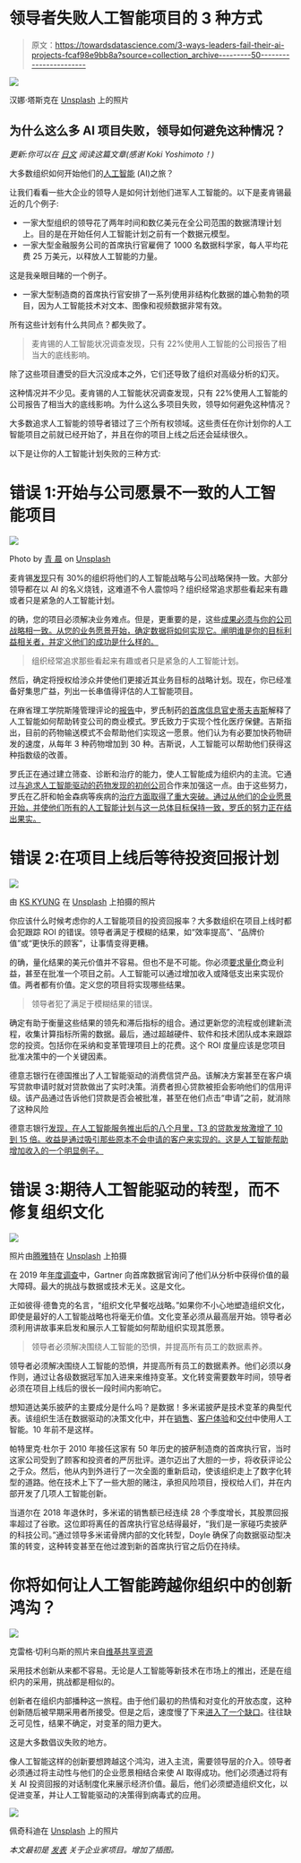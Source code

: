 # 领导者失败人工智能项目的 3 种方式

> 原文：<https://towardsdatascience.com/3-ways-leaders-fail-their-ai-projects-fcaf98e9bb8a?source=collection_archive---------50----------------------->

![](img/6e50d6cd60df8696df0f4985cffb88b5.png)

汉娜·塔斯克在 [Unsplash](https://unsplash.com/s/photos/eggs?utm_source=unsplash&utm_medium=referral&utm_content=creditCopyText) 上的照片

## 为什么这么多 AI 项目失败，领导如何避免这种情况？

*更新:你可以在* [*日文*](https://ainow.ai/2021/04/30/253741/) *阅读这篇文章(感谢 Koki Yoshimoto！)*

大多数组织如何开始他们的[人工智能](https://enterprisersproject.com/tags/artificial-intelligence) (AI)之旅？

让我们看看一些大企业的领导人是如何计划他们进军人工智能的。以下是麦肯锡最近的几个例子:

*   一家大型组织的领导花了两年时间和数亿美元在全公司范围的数据清理计划上。目的是在开始任何人工智能计划之前有一个数据元模型。
*   一家大型金融服务公司的首席执行官雇佣了 1000 名数据科学家，每人平均花费 25 万美元，以释放人工智能的力量。

这是我亲眼目睹的一个例子。

*   一家大型制造商的首席执行官安排了一系列使用非结构化数据的雄心勃勃的项目，因为人工智能技术对文本、图像和视频数据非常有效。

所有这些计划有什么共同点？都失败了。

> 麦肯锡的人工智能状况调查发现，只有 22%使用人工智能的公司报告了相当大的底线影响。

除了这些项目遭受的巨大沉没成本之外，它们还导致了组织对高级分析的幻灭。

这种情况并不少见。麦肯锡的人工智能状况调查发现，只有 22%使用人工智能的公司报告了相当大的底线影响。为什么这么多项目失败，领导如何避免这种情况？

大多数追求人工智能的领导者错过了三个所有权领域。这些责任在你计划你的人工智能项目之前就已经开始了，并且在你的项目上线之后还会延续很久。

以下是让你的人工智能计划失败的三种方式:

# 错误 1:开始与公司愿景不一致的人工智能项目

![](img/9f56d122898d62b2be66ec936465e2a4.png)

Photo by [青 晨](https://unsplash.com/@jiangxulei1990?utm_source=unsplash&utm_medium=referral&utm_content=creditCopyText) on [Unsplash](https://unsplash.com/s/photos/eggs?utm_source=unsplash&utm_medium=referral&utm_content=creditCopyText)

麦肯锡[发现](https://www.mckinsey.com/business-functions/mckinsey-analytics/our-insights/accelerating-analytics-to-navigate-covid-19-and-the-next-normal)只有 30%的组织将他们的人工智能战略与公司战略保持一致。大部分领导都在以 AI 的名义烧钱，这难道不令人震惊吗？组织经常追求那些看起来有趣或者只是紧急的人工智能计划。

的确，您的项目必须解决业务难点。但是，更重要的是，这些[成果必须与你的公司战略相一致。从您的业务愿景开始，确定数据将如何实现它。阐明谁是你的目标利益相关者，并定义他们的成功是什么样的。](https://www.youtube.com/watch?v=Tdqen8IyDdk&list=PLrn2FHBzHtaOko55uPuAIjXL5pMQhm1pP&index=1)

> 组织经常追求那些看起来有趣或者只是紧急的人工智能计划。

然后，确定将授权给涉众并使他们更接近其业务目标的战略计划。现在，你已经准备好集思广益，列出一长串值得评估的人工智能项目。

在麻省理工学院斯隆管理评论的[报告](https://sloanreview.mit.edu/projects/winning-with-ai/)中，罗氏制药[的首席信息官史蒂夫吉斯](https://www.roche.com/about/business/pharmaceuticals.htm)解释了人工智能如何帮助转变公司的商业模式。罗氏致力于实现个性化医疗保健。吉斯指出，目前的药物输送模式不会帮助他们实现这一愿景。他们认为有必要加快药物研发的速度，从每年 3 种药物增加到 30 种。吉斯说，人工智能可以帮助他们获得这种指数级的改善。

罗氏正在通过建立筛查、诊断和治疗的能力，使人工智能成为组织内的主流。它通过[与追求人工智能驱动的药物发现的初创公司](https://www.roche.com/partnering/partnering-in-a-digital-era.htm)合作来加强这一点。由于这些努力，罗氏在乙肝和帕金森病等疾病的[治疗方面取得了重大突破。通过从他们的企业愿景开始，并使他们所有的人工智能计划与这一总体目标保持一致，罗氏的努力正在结出果实。](https://www.roche.com/about/priorities/personalised_healthcare/machine-learning.htm)

# 错误 2:在项目上线后等待投资回报计划

![](img/6407f8f4fe6be0a2e1bad7c8c6894169.png)

由 [KS KYUNG](https://unsplash.com/@mygallery?utm_source=unsplash&utm_medium=referral&utm_content=creditCopyText) 在 [Unsplash](https://unsplash.com/collections/10075660/funny?utm_source=unsplash&utm_medium=referral&utm_content=creditCopyText) 上拍摄的照片

你应该什么时候考虑你的人工智能项目的投资回报率？大多数组织在项目上线时都会犯跟踪 ROI 的错误。领导者满足于模糊的结果，如“效率提高”、“品牌价值”或“更快乐的顾客”，让事情变得更糟。

的确，量化结果的美元价值并不容易。但也不是不可能。你必须[要求量化](https://www.youtube.com/watch?v=nOvBXoWbJNg&list=PLrn2FHBzHtaOko55uPuAIjXL5pMQhm1pP&index=4)商业利益，甚至在批准一个项目之前。人工智能可以通过增加收入或降低支出来实现价值。两者都有价值。定义您的项目将实现哪些结果。

> 领导者犯了满足于模糊结果的错误。

确定有助于衡量这些结果的领先和滞后指标的组合。通过更新您的流程或创建新流程，收集计算指标所需的数据。最后，通过超越硬件、软件和技术团队成本来跟踪您的投资。包括你在采纳和变革管理项目上的花费。这个 ROI 度量应该是您项目批准决策中的一个关键因素。

德意志银行在德国推出了人工智能驱动的消费信贷产品。该解决方案甚至在客户填写贷款申请时就对贷款做出了实时决策。消费者担心贷款被拒会影响他们的信用评级。该产品通过告诉他们贷款是否会被批准，甚至在他们点击“申请”之前，就消除了这种风险

德意志银行[发现，在人工智能服务推出后的八个月里，T3 的贷款发放激增了 10 到 15 倍。收益是通过吸引那些原本不会申请的客户来实现的。这是人工智能帮助增加收入的一个明显例子。](https://sloanreview.mit.edu/projects/winning-with-ai/)

# 错误 3:期待人工智能驱动的转型，而不修复组织文化

![](img/fb813c7d0b1381bdcdef19f9d3b9777b.png)

照片由[腾雅特](https://unsplash.com/@tengyart?utm_source=unsplash&utm_medium=referral&utm_content=creditCopyText)在 [Unsplash](https://unsplash.com/s/photos/eggs?utm_source=unsplash&utm_medium=referral&utm_content=creditCopyText) 上拍摄

在 2019 年[年度调查](https://www.gartner.com/doc/3984520)中，Gartner 向首席数据官询问了他们从分析中获得价值的最大障碍。最大的挑战与数据或技术无关。这是文化。

正如彼得·德鲁克的名言，“组织文化早餐吃战略。”如果你不小心地塑造组织文化，即使是最好的人工智能战略也将毫无价值。文化变革必须从最高层开始。领导者必须利用讲故事来启发和展示人工智能如何帮助组织实现其愿景。

> 领导者必须解决围绕人工智能的恐惧，并提高所有员工的数据素养。

领导者必须解决围绕人工智能的恐惧，并提高所有员工的数据素养。他们必须以身作则，通过让各级数据冠军加入进来来维持变革。文化转变需要数年时间，领导者必须在项目上线后的很长一段时间内影响它。

想知道达美乐披萨的主要成分是什么吗？是数据！多米诺披萨是技术变革的典型代表。该组织生活在数据驱动的决策文化中，并在[销售](https://www.afr.com/technology/ai-tells-domino-s-when-you-will-want-a-pizza-with-uncanny-accuracy-20200826-p55pl5)、[客户体验](https://diginomica.com/ai-retail-big-investments-can-deliver-new-business-and-happy-customers)和[交付](https://www.infoworld.com/article/3535230/how-ai-helped-domino-s-improve-pizza-delivery.html)中使用人工智能。10 年前不是这样。

帕特里克·杜尔于 2010 年接任这家有 50 年历史的披萨制造商的首席执行官，当时这家公司受到了顾客和投资者的严厉批评。道尔迈出了大胆的一步，将收获评论公之于众。然后，他从内到外进行了一次全面的重新启动，使该组织走上了数字化转型的道路。他在技术上下了一些大胆的赌注，承担风险项目，授权给人们，并在内部开发了几项人工智能创新。

当道尔在 2018 年退休时，多米诺的销售额已经连续 28 个季度增长，其股票回报率超过了谷歌。这位即将离任的首席执行官总结得最好，“我们是一家碰巧卖披萨的科技公司。”通过领导多米诺骨牌内部的文化转型，Doyle 确保了向数据驱动型决策的转变，这种转变甚至在他过渡到新的首席执行官之后仍在持续。

# 你将如何让人工智能跨越你组织中的创新鸿沟？

![](img/e335a0fe6b3fde802a6d21220eab7e61.png)

克雷格·切利乌斯的照片来自[维基共享资源](https://commons.wikimedia.org/wiki/File:Technology-Adoption-Lifecycle.png)

采用技术创新从来都不容易。无论是人工智能等新技术在市场上的推出，还是在组织内的采用，挑战都是相似的。

创新者在组织内部播种这一旅程。由于他们最初的热情和对变化的开放态度，这种创新随后被早期采用者所接受。但是之后，速度慢了下来[进入了一个缺口](https://en.wikipedia.org/wiki/Crossing_the_Chasm)。往往缺乏可见性，结果不确定，对变革的阻力更大。

这是大多数倡议失败的地方。

像人工智能这样的创新要想跨越这个鸿沟，进入主流，需要领导层的介入。领导者必须通过将主动性与他们的企业愿景相结合来使 AI 取得成功。他们必须通过将有关 AI 投资回报的对话制度化来展示经济价值。最后，他们必须塑造组织文化，以促进变革，并让人工智能驱动的决策得到病毒式的应用。

![](img/9c201ccfdd7db17341b2a10788616309.png)

佩奇科迪在 [Unsplash](https://unsplash.com/s/photos/eggs?utm_source=unsplash&utm_medium=referral&utm_content=creditCopyText) 上的照片

*本文最初是* [*发表*](https://enterprisersproject.com/article/2020/12/artificial-intelligence-ai-3-ways-leaders-fail-projects) *关于企业家项目。增加了插图。*